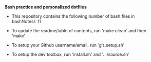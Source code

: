 **Bash practice and personalized dotfiles**

- This repository contains the following number of bash files in bashNotes/:
11

- To update the readme/table of contents, run 'make clean' and then 'make'

- To setup your Github username/email, run 'git_setup.sh'

- To setup the dev toolbox, run 'install.sh' and '. ./source.sh'

